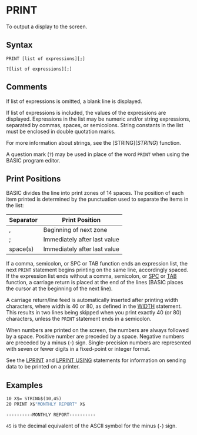 # PRINT

To output a display to the screen.

## Syntax

`PRINT [list of expressions][;]`

`?[list of expressions][;]`

## Comments

If list of expressions is omitted, a blank line is displayed.

If list of expressions is included, the values of the expressions are displayed. Expressions in the list may be numeric and/or string expressions, separated by commas, spaces, or semicolons. String constants in the list must be enclosed in double quotation marks.

For more information about strings, see the [STRING$](STRING$) function.

A question mark (`?`) may be used in place of the word `PRINT` when using the BASIC program editor.

## Print Positions

BASIC divides the line into print zones of 14 spaces. The position of each item printed is determined by the punctuation used to separate the items in the list:

| Separator | Print Position |
| --------- | -------------- |
| ,         | Beginning of next zone |
| ;         | Immediately after last value |
| space(s)  | Immediately after last value |

If a comma, semicolon, or SPC or TAB function ends an expression list, the next `PRINT` statement begins printing on the same line, accordingly spaced. If the expression list ends without a comma, semicolon, or [SPC](SPC) or [TAB](TAB) function, a carriage return is placed at the end of the lines (BASIC places the cursor at the beginning of the next line).

A carriage return/line feed is automatically inserted after printing width characters, where width is 40 or 80, as defined in the [WIDTH](WIDTH) statement. This results in two lines being skipped when you print exactly 40 (or 80) characters, unless the `PRINT` statement ends in a semicolon.

When numbers are printed on the screen, the numbers are always followed by a space. Positive number are preceded by a space. Negative numbers are preceded by a minus (-) sign. Single-precision numbers are represented with seven or fewer digits in a fixed-point or integer format.

See the [LPRINT](LPRINT) and [LPRINT USING](LPRINT-USING) statements for information on sending data to be printed on a printer.

## Examples

```vb
10 X$= STRING$(10,45)
20 PRINT X$"MONTHLY REPORT" X$
```

```text
----------MONTHLY REPORT----------
``` 

`45` is the decimal equivalent of the ASCII symbol for the minus (`-`) sign.
